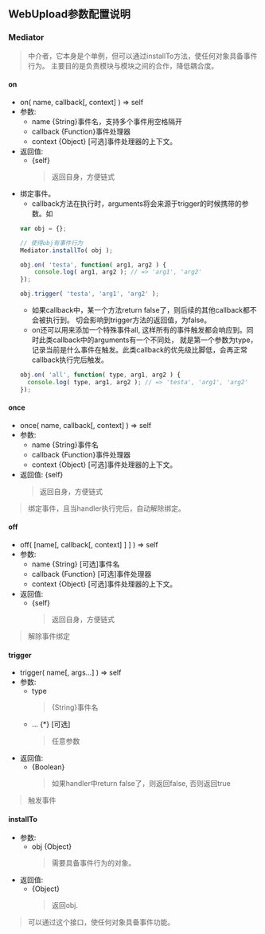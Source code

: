 ## WebUpload参数配置说明

### Mediator
> 中介者，它本身是个单例，但可以通过installTo方法，使任何对象具备事件行为。 主要目的是负责模块与模块之间的合作，降低耦合度。

#### on
  * on( name, callback[, context] ) ⇒ self
* 参数:
  * name {String}事件名，支持多个事件用空格隔开
  * callback {Function}事件处理器
  * context {Object} [可选]事件处理器的上下文。
* 返回值:
  * {self}
      > 返回自身，方便链式
* 绑定事件。
  * callback方法在执行时，arguments将会来源于trigger的时候携带的参数。如
  ```js
  var obj = {};
  
  // 使得obj有事件行为
  Mediator.installTo( obj );
  
  obj.on( 'testa', function( arg1, arg2 ) {
      console.log( arg1, arg2 ); // => 'arg1', 'arg2'
  });
  
  obj.trigger( 'testa', 'arg1', 'arg2' );
  ```
  * 如果callback中，某一个方法return false了，则后续的其他callback都不会被执行到。 切会影响到trigger方法的返回值，为false。
  * on还可以用来添加一个特殊事件all, 这样所有的事件触发都会响应到。同时此类callback中的arguments有一个不同处， 就是第一个参数为type，记录当前是什么事件在触发。此类callback的优先级比脚低，会再正常callback执行完后触发。
  ```js
  obj.on( 'all', function( type, arg1, arg2 ) {
    console.log( type, arg1, arg2 ); // => 'testa', 'arg1', 'arg2'
  });
  ```

#### once
  * once( name, callback[, context] ) ⇒ self
* 参数:
  * name {String}事件名
  * callback {Function}事件处理器
  * context {Object} [可选]事件处理器的上下文。
* 返回值:
  {self}
    > 返回自身，方便链式
> 绑定事件，且当handler执行完后，自动解除绑定。

#### off
  * off( [name[, callback[, context] ] ] ) ⇒ self
* 参数:
  * name {String} [可选]事件名
  * callback {Function} [可选]事件处理器
  * context {Object} [可选]事件处理器的上下文。
* 返回值:
  * {self}
      > 返回自身，方便链式
> 解除事件绑定

#### trigger
  * trigger( name[, args...] ) ⇒ self
* 参数:
  * type 
      > {String}事件名 
  * ... {*} [可选]
      > 任意参数
* 返回值:
  * {Boolean}
    > 如果handler中return false了，则返回false, 否则返回true 
> 触发事件

#### installTo
* 参数:
  * obj {Object}
      > 需要具备事件行为的对象。
* 返回值:
  * {Object}
      > 返回obj.
> 可以通过这个接口，使任何对象具备事件功能。